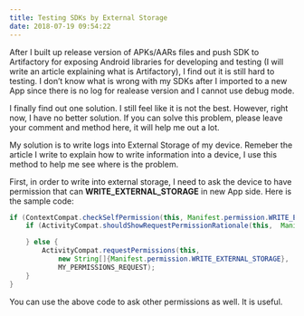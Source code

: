 ```yaml
---
title: Testing SDKs by External Storage
date: 2018-07-19 09:54:22
---
```


After I built up release version of APKs/AARs files and push SDK to Artifactory for exposing Android libraries for developing and testing (I will write an article explaining what is Artifactory), I find out it is still hard to testing. I don’t know what is wrong with my SDKs after I imported to a new App since there is no log for realease version and I cannot use debug mode.

I finally find out one solution. I still feel like it is not the best. However, right now, I have no better solution. If you can solve this problem, please leave your comment and method here, it will help me out a lot.

My solution is to write logs into External Storage of my device. Remeber the article I write to explain how to write information into a device, I use this method to help me see where is the problem.

First, in order to write into external storage, I need to ask the device to have permission that can __WRITE_EXTERNAL_STORAGE__ in new App side. Here is the sample code:

```java
if (ContextCompat.checkSelfPermission(this, Manifest.permission.WRITE_EXTERNAL_STORAGE) != PackageManager.PERMISSION_GRANTED) {
    if (ActivityCompat.shouldShowRequestPermissionRationale(this,  Manifest.permission.WRITE_EXTERNAL_STORAGE)) {

    } else {
        ActivityCompat.requestPermissions(this,
            new String[]{Manifest.permission.WRITE_EXTERNAL_STORAGE},
            MY_PERMISSIONS_REQUEST);
    }
}
```

You can use the above code to ask other permissions as well. It is useful.